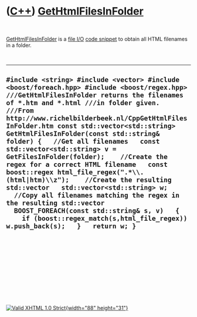 



 

 

 

 

 

([C++](Cpp.htm)) [GetHtmlFilesInFolder](CppGetHtmlFilesInFolder.htm)
====================================================================

 

[GetHtmlFilesInFolder](CppGetHtmlFilesInFolder.htm) is a [file
I/O](CppFileIo.htm) [code snippet](CppCodeSnippets.htm) to obtain all
HTML filenames in a folder.

 

  -------------------------------------------------------------------------------------------------------------------------------------------------------------------------------------------------------------------------------------------------------------------------------------------------------------------------------------------------------------------------------------------------------------------------------------------------------------------------------------------------------------------------------------------------------------------------------------------------------------------------------------------------------------------------------------------------------------------------------------------------------------------------------------------------------------------------
  ` #include <string> #include <vector> #include <boost/foreach.hpp> #include <boost/regex.hpp>  ///GetHtmlFilesInFolder returns the filenames of *.htm and *.html ///in folder given. ///From http://www.richelbilderbeek.nl/CppGetHtmlFilesInFolder.htm const std::vector<std::string> GetHtmlFilesInFolder(const std::string& folder) {   //Get all filenames   const std::vector<std::string> v = GetFilesInFolder(folder);    //Create the regex for a correct HTML filename   const boost::regex html_file_regex(".*\\.(html|htm)\\z");    //Create the resulting std::vector   std::vector<std::string> w;    //Copy all filenames matching the regex in the resulting std::vector   BOOST_FOREACH(const std::string& s, v)   {     if (boost::regex_match(s,html_file_regex)) w.push_back(s);   }   return w; } `
  -------------------------------------------------------------------------------------------------------------------------------------------------------------------------------------------------------------------------------------------------------------------------------------------------------------------------------------------------------------------------------------------------------------------------------------------------------------------------------------------------------------------------------------------------------------------------------------------------------------------------------------------------------------------------------------------------------------------------------------------------------------------------------------------------------------------------

 

 

 

 

 





 

[![Valid XHTML 1.0 Strict](valid-xhtml10.png){width="88"
height="31"}](http://validator.w3.org/check?uri=referer)
